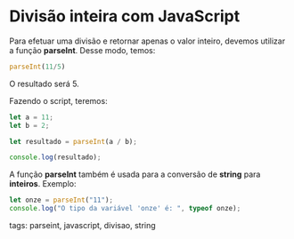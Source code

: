 # Divisão inteira com JavaScript

Para efetuar uma divisão e retornar apenas o valor inteiro, devemos utilizar a função **parseInt**.
Desse modo, temos:
```js
parseInt(11/5)
```
O resultado será 5.

Fazendo o script, teremos:
```js
let a = 11;
let b = 2;

let resultado = parseInt(a / b);

console.log(resultado);
```
A função **parseInt** também é usada para a conversão de **string** para **inteiros**. Exemplo:
```js
let onze = parseInt("11");
console.log("O tipo da variável 'onze' é: ", typeof onze);
```

tags: parseint, javascript, divisao, string
